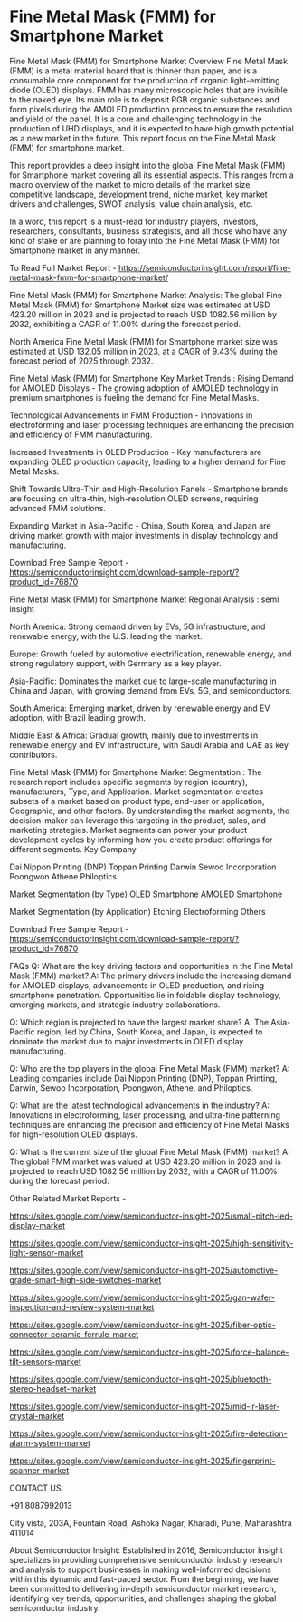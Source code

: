 <h1>Fine Metal Mask (FMM) for Smartphone Market</h1>
Fine Metal Mask (FMM) for Smartphone Market Overview
Fine Metal Mask (FMM) is a metal material board that is thinner than paper, and is a consumable core component for the production of organic light-emitting diode (OLED) displays. FMM has many microscopic holes that are invisible to the naked eye. Its main role is to deposit RGB organic substances and form pixels during the AMOLED production process to ensure the resolution and yield of the panel. It is a core and challenging technology in the production of UHD displays, and it is expected to have high growth potential as a new market in the future. This report focus on the Fine Metal Mask (FMM) for smartphone market.

This report provides a deep insight into the global Fine Metal Mask (FMM) for Smartphone market covering all its essential aspects. This ranges from a macro overview of the market to micro details of the market size, competitive landscape, development trend, niche market, key market drivers and challenges, SWOT analysis, value chain analysis, etc.

In a word, this report is a must-read for industry players, investors, researchers, consultants, business strategists, and all those who have any kind of stake or are planning to foray into the Fine Metal Mask (FMM) for Smartphone market in any manner.

To Read Full Market Report -
https://semiconductorinsight.com/report/fine-metal-mask-fmm-for-smartphone-market/

Fine Metal Mask (FMM) for Smartphone Market Analysis:
The global Fine Metal Mask (FMM) for Smartphone Market size was estimated at USD 423.20 million in 2023 and is projected to reach USD 1082.56 million by 2032, exhibiting a CAGR of 11.00% during the forecast period.

North America Fine Metal Mask (FMM) for Smartphone market size was estimated at USD 132.05 million in 2023, at a CAGR of 9.43% during the forecast period of 2025 through 2032.

Fine Metal Mask (FMM) for Smartphone Key Market Trends :
Rising Demand for AMOLED Displays - The growing adoption of AMOLED technology in premium smartphones is fueling the demand for Fine Metal Masks.

Technological Advancements in FMM Production - Innovations in electroforming and laser processing techniques are enhancing the precision and efficiency of FMM manufacturing.

Increased Investments in OLED Production - Key manufacturers are expanding OLED production capacity, leading to a higher demand for Fine Metal Masks.

Shift Towards Ultra-Thin and High-Resolution Panels - Smartphone brands are focusing on ultra-thin, high-resolution OLED screens, requiring advanced FMM solutions.

Expanding Market in Asia-Pacific - China, South Korea, and Japan are driving market growth with major investments in display technology and manufacturing.

Download Free Sample Report -
https://semiconductorinsight.com/download-sample-report/?product_id=76870

Fine Metal Mask (FMM) for Smartphone Market Regional Analysis :
semi insight

North America:
Strong demand driven by EVs, 5G infrastructure, and renewable energy, with the U.S. leading the market.

Europe:
Growth fueled by automotive electrification, renewable energy, and strong regulatory support, with Germany as a key player.

Asia-Pacific:
Dominates the market due to large-scale manufacturing in China and Japan, with growing demand from EVs, 5G, and semiconductors.

South America:
Emerging market, driven by renewable energy and EV adoption, with Brazil leading growth.

Middle East & Africa:
Gradual growth, mainly due to investments in renewable energy and EV infrastructure, with Saudi Arabia and UAE as key contributors.

Fine Metal Mask (FMM) for Smartphone Market Segmentation :
The research report includes specific segments by region (country), manufacturers, Type, and Application. Market segmentation creates subsets of a market based on product type, end-user or application, Geographic, and other factors. By understanding the market segments, the decision-maker can leverage this targeting in the product, sales, and marketing strategies. Market segments can power your product development cycles by informing how you create product offerings for different segments.
Key Company

Dai Nippon Printing (DNP)
Toppan Printing
Darwin
Sewoo Incorporation
Poongwon
Athene
Philoptics

Market Segmentation (by Type)
OLED Smartphone
AMOLED Smartphone

Market Segmentation (by Application)
Etching
Electroforming
Others

Download Free Sample Report -
https://semiconductorinsight.com/download-sample-report/?product_id=76870

FAQs
Q: What are the key driving factors and opportunities in the Fine Metal Mask (FMM) market?
A: The primary drivers include the increasing demand for AMOLED displays, advancements in OLED production, and rising smartphone penetration. Opportunities lie in foldable display technology, emerging markets, and strategic industry collaborations.

Q: Which region is projected to have the largest market share?
A: The Asia-Pacific region, led by China, South Korea, and Japan, is expected to dominate the market due to major investments in OLED display manufacturing.

Q: Who are the top players in the global Fine Metal Mask (FMM) market?
A: Leading companies include Dai Nippon Printing (DNP), Toppan Printing, Darwin, Sewoo Incorporation, Poongwon, Athene, and Philoptics.

Q: What are the latest technological advancements in the industry?
A: Innovations in electroforming, laser processing, and ultra-fine patterning techniques are enhancing the precision and efficiency of Fine Metal Masks for high-resolution OLED displays.

Q: What is the current size of the global Fine Metal Mask (FMM) market?
A: The global FMM market was valued at USD 423.20 million in 2023 and is projected to reach USD 1082.56 million by 2032, with a CAGR of 11.00% during the forecast period.

Other Related Market Reports -

https://sites.google.com/view/semiconductor-insight-2025/small-pitch-led-display-market

https://sites.google.com/view/semiconductor-insight-2025/high-sensitivity-light-sensor-market

https://sites.google.com/view/semiconductor-insight-2025/automotive-grade-smart-high-side-switches-market

https://sites.google.com/view/semiconductor-insight-2025/gan-wafer-inspection-and-review-system-market

https://sites.google.com/view/semiconductor-insight-2025/fiber-optic-connector-ceramic-ferrule-market

https://sites.google.com/view/semiconductor-insight-2025/force-balance-tilt-sensors-market

https://sites.google.com/view/semiconductor-insight-2025/bluetooth-stereo-headset-market

https://sites.google.com/view/semiconductor-insight-2025/mid-ir-laser-crystal-market

https://sites.google.com/view/semiconductor-insight-2025/fire-detection-alarm-system-market

https://sites.google.com/view/semiconductor-insight-2025/fingerprint-scanner-market

CONTACT US:

+91 8087992013

City vista, 203A, Fountain Road, Ashoka Nagar, Kharadi, Pune, Maharashtra 411014

About Semiconductor Insight:
Established in 2016, Semiconductor Insight specializes in providing comprehensive semiconductor industry research and analysis to support businesses in making well-informed decisions within this dynamic and fast-paced sector. From the beginning, we have been committed to delivering in-depth semiconductor market research, identifying key trends, opportunities, and challenges shaping the global semiconductor industry.
